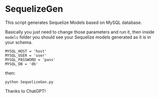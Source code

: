 # SequelizeGen
This script generates Sequelize Models based on MySQL database.

Basically you just need to change those parameters and run it, then inside `models` folder you should see your Sequelize models generated as it is in your schema.

```
MYSQL_HOST = 'host'
MYSQL_USER = 'user'
MYSQL_PASSWORD = 'pass'
MYSQL_DB = 'db'
```
then:
```
python SequelizeGen.py
```
Thanks to ChatGPT!
